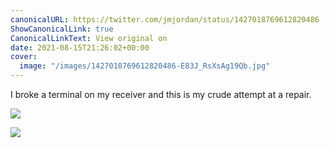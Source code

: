 ```yaml
---
canonicalURL: https://twitter.com/jmjordan/status/1427018769612820486
ShowCanonicalLink: true
CanonicalLinkText: View original on
date: 2021-08-15T21:26:02+00:00
cover:
  image: "/images/1427018769612820486-E83J_RsXsAg19Qb.jpg"
---
```

I broke a terminal on my receiver and this is my crude attempt at a repair. 

![](/images/1427018769612820486-E83J_RsXsAg19Qb.jpg)

![](/images/1427018769612820486-E83KATzX0AE_lJC.jpg)